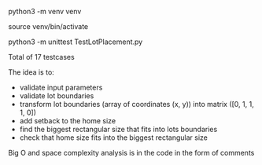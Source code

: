
python3 -m venv venv

source venv/bin/activate

python3 -m unittest TestLotPlacement.py

Total of 17 testcases

The idea is to:
- validate input parameters
- validate lot boundaries
- transform lot boundaries (array of coordinates (x, y)) into matrix ([0, 1, 1, 1, 0])
- add setback to the home size
- find the biggest rectangular size that fits into lots boundaries
- check that home size fits into the biggest rectangular size

Big O and space complexity analysis is in the code in the form of comments

